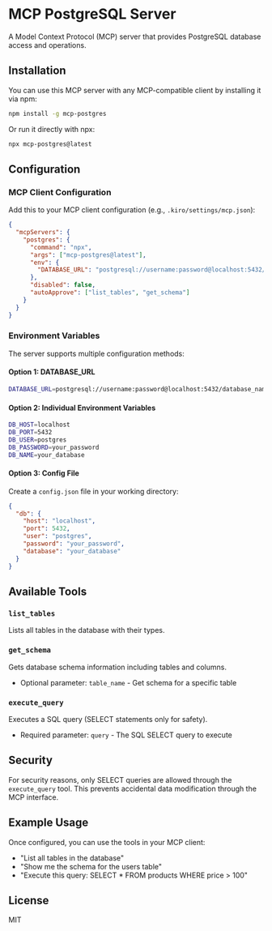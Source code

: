 # MCP PostgreSQL Server

A Model Context Protocol (MCP) server that provides PostgreSQL database access and operations.

## Installation

You can use this MCP server with any MCP-compatible client by installing it via npm:

```bash
npm install -g mcp-postgres
```

Or run it directly with npx:

```bash
npx mcp-postgres@latest
```

## Configuration

### MCP Client Configuration

Add this to your MCP client configuration (e.g., `.kiro/settings/mcp.json`):

```json
{
  "mcpServers": {
    "postgres": {
      "command": "npx",
      "args": ["mcp-postgres@latest"],
      "env": {
        "DATABASE_URL": "postgresql://username:password@localhost:5432/database_name"
      },
      "disabled": false,
      "autoApprove": ["list_tables", "get_schema"]
    }
  }
}
```

### Environment Variables

The server supports multiple configuration methods:

#### Option 1: DATABASE_URL
```bash
DATABASE_URL=postgresql://username:password@localhost:5432/database_name
```

#### Option 2: Individual Environment Variables
```bash
DB_HOST=localhost
DB_PORT=5432
DB_USER=postgres
DB_PASSWORD=your_password
DB_NAME=your_database
```

#### Option 3: Config File
Create a `config.json` file in your working directory:

```json
{
  "db": {
    "host": "localhost",
    "port": 5432,
    "user": "postgres",
    "password": "your_password",
    "database": "your_database"
  }
}
```

## Available Tools

### `list_tables`
Lists all tables in the database with their types.

### `get_schema`
Gets database schema information including tables and columns.
- Optional parameter: `table_name` - Get schema for a specific table

### `execute_query`
Executes a SQL query (SELECT statements only for safety).
- Required parameter: `query` - The SQL SELECT query to execute

## Security

For security reasons, only SELECT queries are allowed through the `execute_query` tool. This prevents accidental data modification through the MCP interface.

## Example Usage

Once configured, you can use the tools in your MCP client:

- "List all tables in the database"
- "Show me the schema for the users table"
- "Execute this query: SELECT * FROM products WHERE price > 100"

## License

MIT